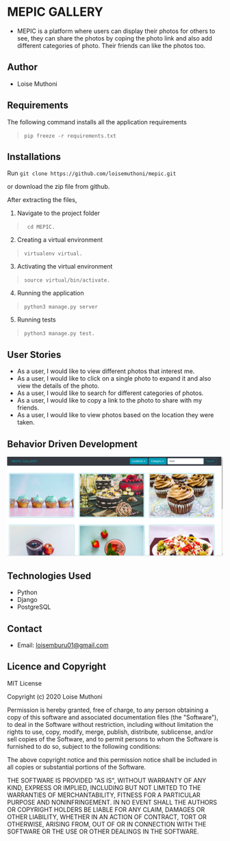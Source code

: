 # MEPIC GALLERY
- MEPIC is a platform where users can display their photos for others to see, they can share the photos by coping the photo link and also add different categories of photo. Their friends can like the photos too.

## Author
- Loise Muthoni

## Requirements

The following command installs all the application requirements
>``pip freeze -r requirements.txt``


## Installations

Run 
``git clone https://github.com/loisemuthoni/mepic.git``

or download the zip file from github.

After extracting the files, 

1. Navigate to the project folder
>`` cd MEPIC.`` 

2. Creating a virtual environment
>``virtualenv virtual.``

3. Activating the virtual environment
>``source virtual/bin/activate.``

4. Running the application

>``python3 manage.py server``

5. Running tests

 > ``python3 manage.py test.``


## User Stories
- As a user, I would like to view different photos that interest me.
-  As a user, I would like to click on a single photo to expand it and also view the details of the photo.
-  As a user, I would like to search for different categories of photos.
-  As a user, I would like to copy a link to the photo to share with my friends.
-  As a user, I would like to view photos based on the location they were taken.


## Behavior Driven Development
<img src="landing.png">

## Technologies Used
- Python
- Django
- PostgreSQL

## Contact
- Email: loisemburu01@gmail.com

## Licence and Copyright
MIT License

Copyright (c) 2020 Loise Muthoni

Permission is hereby granted, free of charge, to any person obtaining a copy of this software and associated documentation files (the "Software"), to deal in the Software without restriction, including without limitation the rights to use, copy, modify, merge, publish, distribute, sublicense, and/or sell copies of the Software, and to permit persons to whom the Software is furnished to do so, subject to the following conditions:

The above copyright notice and this permission notice shall be included in all copies or substantial portions of the Software.

THE SOFTWARE IS PROVIDED "AS IS", WITHOUT WARRANTY OF ANY KIND, EXPRESS OR IMPLIED, INCLUDING BUT NOT LIMITED TO THE WARRANTIES OF MERCHANTABILITY, FITNESS FOR A PARTICULAR PURPOSE AND NONINFRINGEMENT. IN NO EVENT SHALL THE AUTHORS OR COPYRIGHT HOLDERS BE LIABLE FOR ANY CLAIM, DAMAGES OR OTHER LIABILITY, WHETHER IN AN ACTION OF CONTRACT, TORT OR OTHERWISE, ARISING FROM, OUT OF OR IN CONNECTION WITH THE SOFTWARE OR THE USE OR OTHER DEALINGS IN THE SOFTWARE.

